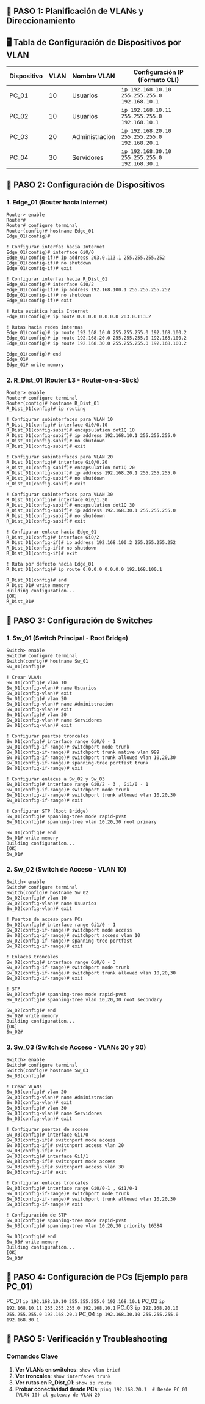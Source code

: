 ﻿## **🔹 PASO 1: Planificación de VLANs y Direccionamiento**

## 🖥️ **Tabla de Configuración de Dispositivos por VLAN**

| Dispositivo | VLAN | Nombre VLAN | Configuración IP (Formato CLI) | 
|-------------|-------|--------------|----------------------------------------------------| 
| PC_01 | 10 | Usuarios | `ip 192.168.10.10 255.255.255.0 192.168.10.1` |
| PC_02 | 10 | Usuarios | `ip 192.168.10.11 255.255.255.0 192.168.10.1` |
| PC_03 | 20 | Administración| `ip 192.168.20.10 255.255.255.0 192.168.20.1` |
| PC_04 | 30 | Servidores | `ip 192.168.30.10 255.255.255.0 192.168.30.1` |


## **🔹 PASO 2: Configuración de Dispositivos**

### **1. Edge_01 (Router hacia Internet)**

    Router> enable
    Router#
    Router# configure terminal
    Router(config)# hostname Edge_01
    Edge_01(config)#
    
    ! Configurar interfaz hacia Internet
    Edge_01(config)# interface Gi0/0
    Edge_01(config-if)# ip address 203.0.113.1 255.255.255.252
    Edge_01(config-if)# no shutdown
    Edge_01(config-if)# exit
    
    ! Configurar interfaz hacia R_Dist_01
    Edge_01(config)# interface Gi0/2
    Edge_01(config-if)# ip address 192.168.100.1 255.255.255.252
    Edge_01(config-if)# no shutdown
    Edge_01(config-if)# exit
    
    ! Ruta estática hacia Internet
    Edge_01(config)# ip route 0.0.0.0 0.0.0.0 203.0.113.2
    
    ! Rutas hacia redes internas
    Edge_01(config)# ip route 192.168.10.0 255.255.255.0 192.168.100.2
    Edge_01(config)# ip route 192.168.20.0 255.255.255.0 192.168.100.2
    Edge_01(config)# ip route 192.168.30.0 255.255.255.0 192.168.100.2
    
    Edge_01(config)# end
    Edge_01#
    Edge_01# write memory

### **2. R_Dist_01 (Router L3 - Router-on-a-Stick)**

    Router> enable
    Router# configure terminal
    Router(config)# hostname R_Dist_01
    R_Dist_01(config)# ip routing
    
    ! Configurar subinterfaces para VLAN 10
    R_Dist_01(config)# interface Gi0/0.10
    R_Dist_01(config-subif)# encapsulation dot1Q 10
    R_Dist_01(config-subif)# ip address 192.168.10.1 255.255.255.0
    R_Dist_01(config-subif)# no shutdown
    R_Dist_01(config-subif)# exit
    
    ! Configurar subinterfaces para VLAN 20
    R_Dist_01(config)# interface Gi0/0.20
    R_Dist_01(config-subif)# encapsulation dot1Q 20
    R_Dist_01(config-subif)# ip address 192.168.20.1 255.255.255.0
    R_Dist_01(config-subif)# no shutdown
    R_Dist_01(config-subif)# exit
    
    ! Configurar subinterfaces para VLAN 30
    R_Dist_01(config)# interface Gi0/1.30
    R_Dist_01(config-subif)# encapsulation dot1Q 30
    R_Dist_01(config-subif)# ip address 192.168.30.1 255.255.255.0
    R_Dist_01(config-subif)# no shutdown
    R_Dist_01(config-subif)# exit
    
    ! Configurar enlace hacia Edge_01
    R_Dist_01(config)# interface Gi0/2
    R_Dist_01(config-if)# ip address 192.168.100.2 255.255.255.252
    R_Dist_01(config-if)# no shutdown
    R_Dist_01(config-if)# exit
    
    ! Ruta por defecto hacia Edge_01
    R_Dist_01(config)# ip route 0.0.0.0 0.0.0.0 192.168.100.1
    
    R_Dist_01(config)# end
    R_Dist_01# write memory
    Building configuration...
    [OK]
    R_Dist_01#


## **🔹 PASO 3: Configuración de Switches**
### **1. Sw_01 (Switch Principal - Root Bridge)**

    Switch> enable
    Switch# configure terminal
    Switch(config)# hostname Sw_01
    Sw_01(config)# 
    
    ! Crear VLANs
    Sw_01(config)# vlan 10
    Sw_01(config-vlan)# name Usuarios
    Sw_01(config-vlan)# exit
    Sw_01(config)# vlan 20
    Sw_01(config-vlan)# name Administracion
    Sw_01(config-vlan)# exit
    Sw_01(config)# vlan 30
    Sw_01(config-vlan)# name Servidores
    Sw_01(config-vlan)# exit
    
    ! Configurar puertos troncales
    Sw_01(config)# interface range Gi0/0 - 1
    Sw_01(config-if-range)# switchport mode trunk
    Sw_01(config-if-range)# switchport trunk native vlan 999
    Sw_01(config-if-range)# switchport trunk allowed vlan 10,20,30
    Sw_01(config-if-range)# spanning-tree portfast trunk
    Sw_01(config-if-range)# exit
    
    ! Configurar enlaces a Sw_02 y Sw_03
    Sw_01(config)# interface range Gi0/2 - 3 , Gi1/0 - 1
    Sw_01(config-if-range)# switchport mode trunk
    Sw_01(config-if-range)# switchport trunk allowed vlan 10,20,30
    Sw_01(config-if-range)# exit
    
    ! Configurar STP (Root Bridge)
    Sw_01(config)# spanning-tree mode rapid-pvst
    Sw_01(config)# spanning-tree vlan 10,20,30 root primary
    
    Sw_01(config)# end
    Sw_01# write memory
    Building configuration...
    [OK]
    Sw_01#



### **2. Sw_02 (Switch de Acceso - VLAN 10)**

    Switch> enable
    Switch# configure terminal
    Switch(config)# hostname Sw_02
    Sw_02(config)# vlan 10
    Sw_02(config-vlan)# name Usuarios
    Sw_02(config-vlan)# exit
    
    ! Puertos de acceso para PCs
    Sw_02(config)# interface range Gi1/0 - 1
    Sw_02(config-if-range)# switchport mode access
    Sw_02(config-if-range)# switchport access vlan 10
    Sw_02(config-if-range)# spanning-tree portfast
    Sw_02(config-if-range)# exit
    
    ! Enlaces troncales
    Sw_02(config)# interface range Gi0/0 - 3
    Sw_02(config-if-range)# switchport mode trunk
    Sw_02(config-if-range)# switchport trunk allowed vlan 10,20,30
    Sw_02(config-if-range)# exit
    
    ! STP
    Sw_02(config)# spanning-tree mode rapid-pvst
    Sw_02(config)# spanning-tree vlan 10,20,30 root secondary
    
    Sw_02(config)# end
    Sw_02# write memory
    Building configuration...
    [OK]
    Sw_02#


### **3. Sw_03 (Switch de Acceso - VLANs 20 y 30)**

    Switch> enable
    Switch# configure terminal
    Switch(config)# hostname Sw_03
    Sw_03(config)#
    
    ! Crear VLANs
    Sw_03(config)# vlan 20
    Sw_03(config-vlan)# name Administracion
    Sw_03(config-vlan)# exit
    Sw_03(config)# vlan 30
    Sw_03(config-vlan)# name Servidores
    Sw_03(config-vlan)# exit
    
    ! Configurar puertos de acceso
    Sw_03(config)# interface Gi1/0
    Sw_03(config-if)# switchport mode access
    Sw_03(config-if)# switchport access vlan 20
    Sw_03(config-if)# exit
    Sw_03(config)# interface Gi1/1
    Sw_03(config-if)# switchport mode access
    Sw_03(config-if)# switchport access vlan 30
    Sw_03(config-if)# exit
    
    ! Configurar enlaces troncales
    Sw_03(config)# interface range Gi0/0-1 , Gi1/0-1
    Sw_03(config-if-range)# switchport mode trunk
    Sw_03(config-if-range)# switchport trunk allowed vlan 10,20,30
    Sw_03(config-if-range)# exit
    
    ! Configuración de STP
    Sw_03(config)# spanning-tree mode rapid-pvst
    Sw_03(config)# spanning-tree vlan 10,20,30 priority 16384
    
    Sw_03(config)# end
    Sw_03# write memory
    Building configuration...
    [OK]
    Sw_03#

## **🔹 PASO 4: Configuración de PCs (Ejemplo para PC_01)**
PC_01  `ip 192.168.10.10 255.255.255.0 192.168.10.1` 
PC_02 `ip 192.168.10.11 255.255.255.0 192.168.10.1` 
PC_03 `ip 192.168.20.10 255.255.255.0 192.168.20.1` 
PC_04 `ip 192.168.30.10 255.255.255.0 192.168.30.1` 

## **🔹 PASO 5: Verificación y Troubleshooting**
### **Comandos Clave**

1.  **Ver VLANs en switches**:  `show vlan brief`
2. **Ver troncales**: `show interfaces trunk`
4. **Ver rutas en R_Dist_01**: `show ip route`
5. **Probar conectividad desde PCs**: `ping 192.168.20.1  # Desde PC_01 (VLAN 10) al gateway de VLAN 20`

 


